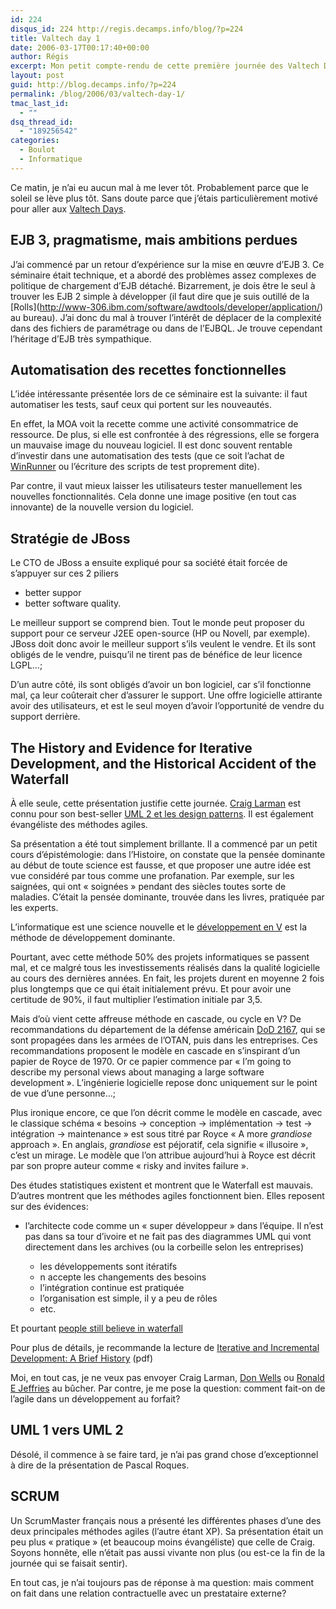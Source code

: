 ```yaml
---
id: 224
disqus_id: 224 http://regis.decamps.info/blog/?p=224
title: Valtech day 1
date: 2006-03-17T00:17:40+00:00
author: Régis
excerpt: Mon petit compte-rendu de cette première journée des Valtech Days, séminaires de veille technologique.
layout: post
guid: http://blog.decamps.info/?p=224
permalink: /blog/2006/03/valtech-day-1/
tmac_last_id:
  - ""
dsq_thread_id:
  - "189256542"
categories:
  - Boulot
  - Informatique
---
```

Ce matin, je n’ai eu aucun mal à me lever tôt. Probablement parce que le soleil se lève plus tôt. Sans doute parce que j’étais particulièrement motivé pour aller aux [Valtech Days](http://blog.decamps.info/2006/03/valtech-days-1617-mars/ "Valtech Days 2006").

## EJB 3, pragmatisme, mais ambitions perdues

J’ai commencé par un retour d’expérience sur la mise en œuvre d’EJB 3. Ce séminaire était technique, et a abordé des problèmes assez complexes de politique de chargement d’EJB détaché. Bizarrement, je dois être le seul à trouver les EJB 2 simple à développer (il faut dire que je suis outillé de la \[Rolls\](http://www-306.ibm.com/software/awdtools/developer/application/) au bureau). J’ai donc du mal à trouver l’intérêt de déplacer de la complexité dans des fichiers de paramétrage ou dans de l’EJBQL. Je trouve cependant l’héritage d’EJB très sympathique.

## Automatisation des recettes fonctionnelles

L’idée intéressante présentée lors de ce séminaire est la suivante: il faut automatiser les tests, sauf ceux qui portent sur les nouveautés.

En effet, la MOA voit la recette comme une activité consommatrice de ressource. De plus, si elle est confrontée à des régressions, elle se forgera un mauvaise image du nouveau logiciel. Il est donc souvent rentable d’investir dans une automatisation des tests (que ce soit l’achat de [WinRunner](http://blog.decamps.info/www.mercury.com/us/products/quality-center/functional-testing/winrunner/) ou l’écriture des scripts de test proprement dite).

Par contre, il vaut mieux laisser les utilisateurs tester manuellement les nouvelles fonctionnalités. Cela donne une image positive (en tout cas innovante) de la nouvelle version du logiciel.

## Stratégie de JBoss

Le CTO de JBoss a ensuite expliqué pour sa société était forcée de s’appuyer sur ces 2 piliers

  * better suppor
  * better software quality.

Le meilleur support se comprend bien. Tout le monde peut proposer du support pour ce serveur J2EE open-source (HP ou Novell, par exemple). JBoss doit donc avoir le meilleur support s’ils veulent le vendre. Et ils sont obligés de le vendre, puisqu’il ne tirent pas de bénéfice de leur licence LGPL…;

D’un autre côté, ils sont obligés d’avoir un bon logiciel, car s’il fonctionne mal, ça leur coûterait cher d’assurer le support. Une offre logicielle attirante avoir des utilisateurs, et est le seul moyen d’avoir l’opportunité de vendre du support derrière.

## The History and Evidence for Iterative Development, and the Historical Accident of the Waterfall

À elle seule, cette présentation justifie cette journée. [Craig Larman](http://www.craiglarman.com/) est connu pour son best-seller [UML 2 et les design patterns](http://www.amazon.fr/exec/obidos/ASIN/2744070904/wwwdeveloppec-21/403-0947517-3034828). Il est également évangéliste des méthodes agiles.

Sa présentation a été tout simplement brillante. Il a commencé par un petit cours d’épistémologie: dans l’Histoire, on constate que la pensée dominante au début de toute science est fausse, et que proposer une autre idée est vue considéré par tous comme une profanation. Par exemple, sur les saignées, qui ont « soignées » pendant des siècles toutes sorte de maladies. C’était la pensée dominante, trouvée dans les livres, pratiquée par les experts.

L’informatique est une science nouvelle et le [développement en V](http://fr.wikipedia.org/wiki/Cycle_en_V) est la méthode de développement dominante.

Pourtant, avec cette méthode 50% des projets informatiques se passent mal, et ce malgré tous les investissements réalisés dans la qualité logicielle au cours des dernières années. En fait, les projets durent en moyenne 2 fois plus longtemps que ce qui était initialement prévu. Et pour avoir une certitude de 90%, il faut multiplier l’estimation initiale par 3,5.

Mais d’où vient cette affreuse méthode en cascade, ou cycle en V? De recommandations du département de la défense américain [DoD 2167](http://www.software.org/quagmire/descriptions/dod-std-2167a.asp), qui se sont propagées dans les armées de l’OTAN, puis dans les entreprises. Ces recommandations proposent le modèle en cascade en s’inspirant d’un papier de Royce de 1970. Or ce papier commence par « I’m going to describe my personal views about managing a large software development ». L’ingénierie logicielle repose donc uniquement sur le point de vue d’une personne…;

Plus ironique encore, ce que l’on décrit comme le modèle en cascade, avec le classique schéma « besoins -> conception -> implémentation -> test -> intégration -> maintenance » est sous titré par Royce « A more _grandiose_ approach ». En anglais, _grandiose_ est péjoratif, cela signifie « illusoire », c’est un mirage. Le modèle que l’on attribue aujourd’hui à Royce est décrit par son propre auteur comme « risky and invites failure ».

Des études statistiques existent et montrent que le Waterfall est mauvais. D’autres montrent que les méthodes agiles fonctionnent bien. Elles reposent sur des évidences:

* l’architecte code comme un « super développeur » dans l’équipe. Il n’est pas dans sa tour d’ivoire et ne fait pas des diagrammes UML qui vont directement dans les archives (ou la corbeille selon les entreprises)

  * les développements sont itératifs
  * n accepte les changements des besoins
  * l’intégration continue est pratiquée
  * l’organisation est simple, il y a peu de rôles
  * etc.

Et pourtant [people still believe in waterfall](http://tarmo.fi/blog/2005/09/09/dont-draw-diagrams-of-wrong-practices-or-why-people-still-believe-in-the-waterfall-model/)

Pour plus de détails, je recommande la lecture de [Iterative and Incremental Development: A Brief History](http://www2.umassd.edu/SWPI/xp/articles/r6047.pdf) (pdf)
  
Moi, en tout cas, je ne veux pas envoyer Craig Larman, [Don Wells](http://www.extremeprogramming.org/) ou [Ronald E Jeffries](http://www.xprogramming.com/) au bûcher. Par contre, je me pose la question: comment fait-on de l’agile dans un développement au forfait?

## UML 1 vers UML 2

Désolé, il commence à se faire tard, je n’ai pas grand chose d’exceptionnel à dire de la présentation de Pascal Roques.

## SCRUM

Un ScrumMaster français nous a présenté les différentes phases d’une des deux principales méthodes agiles (l’autre étant XP). Sa présentation était un peu plus « pratique » (et beaucoup moins évangéliste) que celle de Craig. Soyons honnête, elle n’était pas aussi vivante non plus (ou est-ce la fin de la journée qui se faisait sentir).

En tout cas, je n’ai toujours pas de réponse à ma question: mais comment on fait dans une relation contractuelle avec un prestataire externe?

